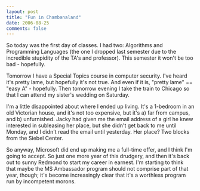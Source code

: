 ```yaml
---
layout: post
title: "Fun in Chambanaland"
date: 2006-08-25
comments: false
---
```

So today was the first day of classes. I had two: Algorithms and Programming
Languages (the one I dropped last semester due to the incredible stupidity of
the TA's and professor). This semester it won't be too bad - hopefully.




Tomorrow I have a Special Topics course in computer security. I've heard it's
pretty lame, but hopefully it's not true. And even if it is, "pretty lame" ==
"easy A" - hopefully. Then tomorrow evening I take the train to Chicago so
that I can attend my sister's wedding on Saturday.




I'm a little disappointed about where I ended up living. It's a 1-bedroom in
an old Victorian house, and it's not too expensive, but it's a) far from
campus, and b) unfurnished. Jacky had given me the email address of a girl he
knew interested in subleasing her place, but she didn't get back to me until
Monday, and I didn't read the email until yesterday. Her place? Two blocks
from the Siebel Center.




So anyway, Microsoft did end up making me a full-time offer, and I think I'm
going to accept. So just one more year of this drudgery, and then it's back
out to sunny Redmond to start my career in earnest. I'm starting to think that
maybe the MS Ambassador program should not comprise part of that year, though;
it's become increasingly clear that it's a worthless program run by
incompetent morons.
